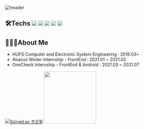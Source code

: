 ![header](https://capsule-render.vercel.app/api?type=waving&color=7F52FF&height=300&section=header&fontSize=80&text=GyuHyun.Baek()&animation=fadeIn&fontColor=fafafa)

## 🛠Techs <img src="https://img.shields.io/badge/JavaScipt-F7DF1E?style=flat-square&logo=JavaScript&logoColor=white"/> <img src="https://img.shields.io/badge/Vue.js-4FC08D?style=flat-square&logo=Vue.js&logoColor=white"/> <img src="https://img.shields.io/badge/Nuxt.js-4FC08D?style=flat-square&logo=Nuxt.js&logoColor=white"/> <img src="https://img.shields.io/badge/Kotlin-7F52FF?style=flat-square&logo=Kotlin&logoColor=white"/> <img src="https://img.shields.io/badge/Python-3776AB?style=flat-square&logo=Python&logoColor=white"/>

## 👩🏻‍💻About Me
* HUFS Computer and Electronic System Engineering : 2016.03~
* Abacus Winter Internship - FrontEnd : 2021.01 ~ 2021.02
* OneCheck Internship - FrontEnd & Android : 2021.03 ~ 2021.07 

[![Solved.ac 프로필](http://mazassumnida.wtf/api/v2/generate_badge?boj=edhz8888)](https://solved.ac/edhz8888) <a href="https://velog.io/@edhz8888"> <img src="https://media.vlpt.us/images/edhz8888/post/682b7ad8-390a-4e9b-abd1-4745c2d9f74b/velog_logo.png" height=170px/></a>
